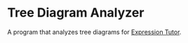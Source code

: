 # Tree Diagram Analyzer

A program that analyzes tree diagrams for [Expression Tutor](https://expressiontutor.org/).
